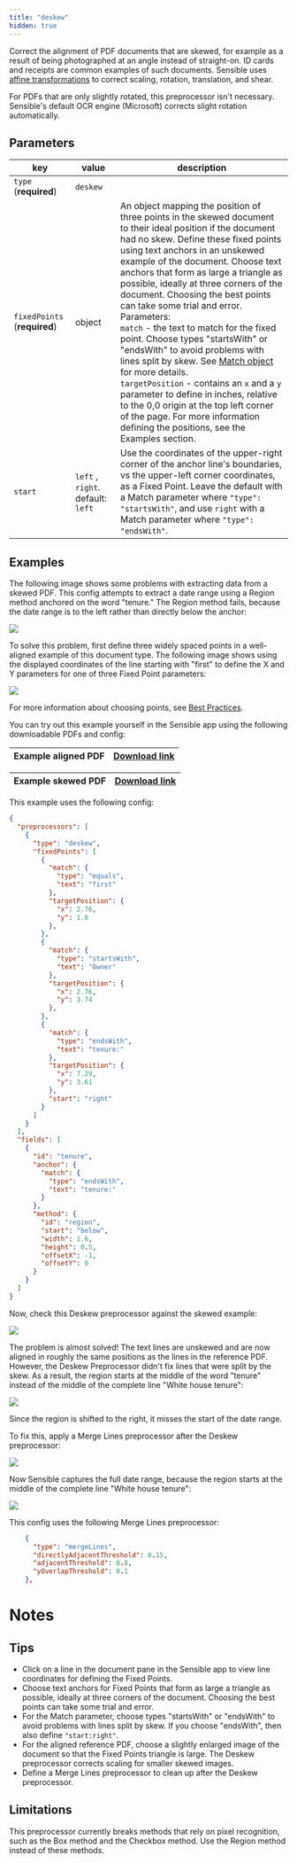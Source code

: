 ```yaml
---
title: "deskew"
hidden: true
---
```


Correct the alignment of PDF documents that are skewed, for example as a result of being  photographed at an angle instead of straight-on.  ID cards and receipts are common examples of such documents.  Sensible uses [affine transformations](https://homepages.inf.ed.ac.uk/rbf/HIPR2/affine.htm)  to correct scaling, rotation, translation, and shear. 

For PDFs that are only slightly rotated, this preprocessor isn't necessary.   Sensible's default OCR engine (Microsoft)  corrects slight rotation automatically.



Parameters
----

| key                       | value   | description                                                      |
| ------------------------- | ------ | ------------------------------------------------------------ |
| `type` (**required**)     | `deskew` |                                                    |
| `fixedPoints` (**required**) | object | An object mapping the position of three points in the skewed document to their ideal position if the document had no skew. Define these fixed points using text anchors in an unskewed example of the document. Choose text anchors that form as large a triangle as possible, ideally at three corners of the document.  Choosing the best points can take some trial and error. Parameters:<br/>`match` - the text to match for the fixed point.  Choose types "startsWith" or "endsWith" to avoid problems with lines split by skew. See [Match object](docs:match-object) for more details.<br/>`targetPosition` - contains an `x` and a `y` parameter to define in inches, relative to the 0,0 origin at the top left corner of the page. For more information defining the positions, see the Examples section. |
| `start` | `left` , `right`. default: `left` | Use the coordinates of the upper-right corner of the anchor line's boundaries, vs the upper-left corner coordinates, as a Fixed Point.  Leave the default with a Match parameter where `"type": "startsWith"`, and use `right` with a Match parameter where `"type": "endsWith"`. |

Examples
----

The following image shows some problems with extracting data from a skewed PDF.  This config attempts to extract a date range using a Region method anchored on the word "tenure." The Region method fails, because the date range is to the left rather than directly below the anchor:

![](https://raw.githubusercontent.com/sensible-hq/sensible-docs/main/readme-sync/assets/v0/images/deskew_example_1.png)

To solve this problem, first define three widely spaced points in a well-aligned example of this document type. The following image shows using the displayed coordinates of the line starting with "first" to define the X and Y parameters for one of three Fixed Point parameters:

![](https://raw.githubusercontent.com/sensible-hq/sensible-docs/main/readme-sync/assets/v0/images/deskew_example_2.png)

For more information about choosing points, see [Best Practices](doc:deskew#section-best-practices).

You can try out this example yourself in the Sensible app using the following downloadable PDFs and config:

| Example aligned  PDF | [Download link](https://raw.githubusercontent.com/sensible-hq/sensible-docs/main/readme-sync/assets/v0/pdfs/deskew_example_1.pdf) |
| -------------------- | ------------------------------------------------------------ |

| Example skewed PDF | [Download link](https://raw.githubusercontent.com/sensible-hq/sensible-docs/main/readme-sync/assets/v0/pdfs/deskew_example_2.pdf) |
| -------------------- | ------------------------------------------------------------ |

This example uses the following config:

```json
{
  "preprocessors": [
    {
      "type": "deskew",
      "fixedPoints": [
        {
          "match": {
            "type": "equals",
            "text": "first"
          },
          "targetPosition": {
            "x": 2.76,
            "y": 1.6
          },
        },
        {
          "match": {
            "type": "startsWith",
            "text": "Owner"
          },
          "targetPosition": {
            "x": 2.76,
            "y": 3.74
          },
        },
        {
          "match": {
            "type": "endsWith",
            "text": "tenure:"
          },
          "targetPosition": {
            "x": 7.29,
            "y": 3.61
          },
          "start": "right"
        }
      ]
    }
  ],
  "fields": [
    {
      "id": "tenure",
      "anchor": {
        "match": {
          "type": "endsWith",
          "text": "tenure:"
        }
      },
      "method": {
        "id": "region",
        "start": "below",
        "width": 1.6,
        "height": 0.5,
        "offsetX": -1,
        "offsetY": 0
      }
    }
  ]
}
```



Now, check this Deskew preprocessor against the skewed example:

![](https://raw.githubusercontent.com/sensible-hq/sensible-docs/main/readme-sync/assets/v0/images/deskew_example_3.png)

The problem is almost solved! The text lines are unskewed and are now aligned in roughly the same positions as the lines in the reference PDF. However, the Deskew Preprocessor didn't fix lines that were split by the skew. As a result, the region starts at the middle of the word "tenure" instead of the middle of the complete line "White house tenure":

![](https://raw.githubusercontent.com/sensible-hq/sensible-docs/main/readme-sync/assets/v0/images/deskew_example_5.png)

Since the region is shifted to the right, it misses the start of the date range.

To fix this, apply a Merge Lines preprocessor after the Deskew preprocessor: 

![](https://raw.githubusercontent.com/sensible-hq/sensible-docs/main/readme-sync/assets/v0/images/deskew_example_4.png)

Now Sensible captures the full date range, because the region starts at the middle of the complete line "White house tenure": 

![](https://raw.githubusercontent.com/sensible-hq/sensible-docs/main/readme-sync/assets/v0/images/deskew_example_6.png)

This config uses the following Merge Lines preprocessor:

```json
    {
      "type": "mergeLines",
      "directlyAdjacentThreshold": 0.15,
      "adjacentThreshold": 0.8,
      "yOverlapThreshold": 0.1
    },
```



Notes
====

Tips
-----

- Click on a line in the document pane in the Sensible app to view line coordinates for defining the Fixed Points.
- Choose text anchors for Fixed Points that form as large a triangle as possible, ideally at three corners of the document.  Choosing the best points can take some trial and error. 
- For the Match parameter, choose types "startsWith" or "endsWith" to avoid problems with lines split by skew.  If you choose "endsWith", then also define `"start:right"`.
- For the aligned reference PDF, choose a slightly enlarged image of the document so that the Fixed Points triangle is large. The Deskew preprocessor corrects scaling for smaller skewed images.
- Define a Merge Lines preprocessor to clean up after the Deskew preprocessor. 

Limitations
-----

This preprocessor currently breaks methods that rely on pixel recognition, such as the Box method and the Checkbox method. Use the Region method instead of these methods.



